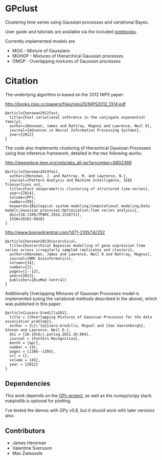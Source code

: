GPclust
=====

Clustering time series using Gaussian processes and variational Bayes. 

User guide and tutorials are available via the included [notebooks](https://github.com/jameshensman/GPclust/blob/master/notebooks/index.ipynb). 

Currently implemented models are

* MOG - Mixture of Gaussians
* MOHGP - Mixtures of Hierarchical Gaussian processes
* OMGP - Overlapping mixtures of Gaussian processes

Citation
========

The underlying algorithm is based on the 2012 NIPS paper:


http://books.nips.cc/papers/files/nips25/NIPS2012_1314.pdf
```TeX
@article{hensman2012fast,
  title={Fast variational inference in the conjugate exponential family},
  author={Hensman, James and Rattray, Magnus and Lawrence, Neil D},
  journal={Advances in Neural Information Processing Systems},
  year={2012}
}
```

The code also implements clustering of Hierachical Gaussian Processes using that inference framework, detailed in the two following works:

http://ieeexplore.ieee.org/xpls/abs_all.jsp?arnumber=6802369
```TeX
@article{hensman2014fast,
  author={Hensman, J. and Rattray, M. and Lawrence, N.},
  journal={Pattern Analysis and Machine Intelligence, IEEE Transactions on},
  title={Fast nonparametric clustering of structured time-series},
  year={2014},
  volume={PP},
  number={99},
  keywords={Biological system modeling;Computational modeling;Data models;Gaussian processes;Optimization;Time series analysis},
  doi={10.1109/TPAMI.2014.2318711},
  ISSN={0162-8828}
}
```

http://www.biomedcentral.com/1471-2105/14/252
```TeX
@article{hensman2013hierarchical,
  title={Hierarchical Bayesian modelling of gene expression time series across irregularly sampled replicates and clusters},
  author={Hensman, James and Lawrence, Neil D and Rattray, Magnus},
  journal={BMC bioinformatics},
  volume={14},
  number={1},
  pages={1--12},
  year={2013},
  publisher={BioMed Central}
}
```


Additionally Overlapping Mixtures of Gaussian Processes model is implemented (using the variational methods described in the above), which was published in this paper:

```TeX
@article{Lazaro-Gredilla2012,
  title = {{Overlapping Mixtures of Gaussian Processes for the data association problem}},
  author = {L{\'{a}}zaro-Gredilla, Miguel and {Van Vaerenbergh}, Steven and Lawrence, Neil D.},
  doi = {10.1016/j.patcog.2011.10.004},
  journal = {Pattern Recognition},
  month = {apr},
  number = {4},
  pages = {1386--1395},
  url = {},
  volume = {45},
  year = {2012}
}
```



Dependencies
------------

This work depends on the [GPy project](https://github.com/SheffieldML/GPy), as well as the numpy/scipy stack. matplotlib is optional for plotting. 

I've tested the demos with GPy v0.8, but it should work with later versions also. 


Contributors
------------

- James Hensman
- Valentine Svensson
- Max Zwiessele
